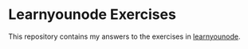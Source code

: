 Learnyounode Exercises
======================

This repository contains my answers to the exercises in [learnyounode](https://github.com/workshopper/learnyounode).